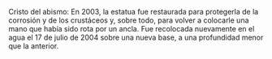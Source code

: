 Cristo del abismo: En 2003, la estatua fue restaurada para protegerla de la corrosión y de los crustáceos y, sobre todo, para volver a colocarle una mano que había sido rota por un ancla. Fue recolocada nuevamente en el agua el 17 de julio de 2004 sobre una nueva base, a una profundidad menor que la anterior.
